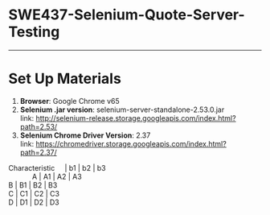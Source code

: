 # SWE437-Selenium-Quote-Server-Testing
-----------------------
# Set Up Materials
1. <b>Browser</b>: Google Chrome v65
2. <b>Selenium .jar version</b>: selenium-server-standalone-2.53.0.jar
    <br>link: http://selenium-release.storage.googleapis.com/index.html?path=2.53/
3. <b>Selenium Chrome Driver Version</b>: 2.37
    <br>link: https://chromedriver.storage.googleapis.com/index.html?path=2.37/
    

Characteristic &nbsp; &nbsp;	| b1	|   b2	|   b3<br>
&nbsp;&nbsp;&nbsp;&nbsp;&nbsp;&nbsp;&nbsp;&nbsp;&nbsp;&nbsp;&nbsp;            A	| A1	|   A2	|   A3<br>
            B	| B1	|   B2	|   B3<br>
            C	| C1	|   C2	|   C3<br>
            D	| D1	|   D2	|   D3<br>

